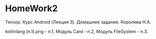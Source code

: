 # HomeWork2
Тензор. Курс Android (Лекция 3). Домашнее задание. Королева Н.А.

kotlinlang (п.1).png - п.1,
Модуль Card - п.2,
Модуль FileSystem - п.3.
